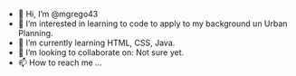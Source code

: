 - 👋 Hi, I’m @mgrego43
- 👀 I’m interested in learning to code to apply to my background un Urban Planning.
- 🌱 I’m currently learning HTML, CSS, Java.
- 💞️ I’m looking to collaborate on: Not sure yet.
- 📫 How to reach me ...

<!---
mgrego43/mgrego43 is a ✨ special ✨ repository because its `README.md` (this file) appears on your GitHub profile.
You can click the Preview link to take a look at your changes.
--->
